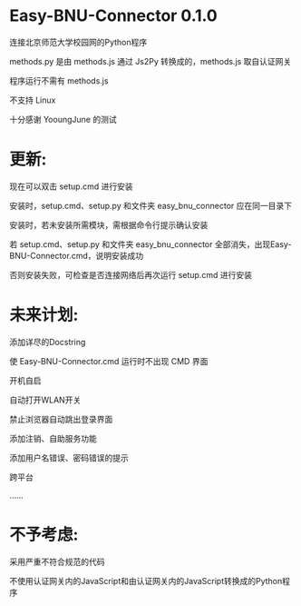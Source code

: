 # Easy-BNU-Connector 0.1.0

连接北京师范大学校园网的Python程序

methods.py 是由 methods.js 通过 Js2Py 转换成的，methods.js 取自认证网关

程序运行不需有 methods.js

不支持 Linux


十分感谢 YooungJune 的测试


# 更新:

现在可以双击 setup.cmd 进行安装

安装时，setup.cmd、setup.py 和文件夹 easy_bnu_connector 应在同一目录下

安装时，若未安装所需模块，需根据命令行提示确认安装

若 setup.cmd、setup.py 和文件夹 easy_bnu_connector 全部消失，出现Easy-BNU-Connector.cmd，说明安装成功

否则安装失败，可检查是否连接网络后再次运行 setup.cmd 进行安装


# 未来计划:

添加详尽的Docstring

使 Easy-BNU-Connector.cmd 运行时不出现 CMD 界面

开机自启

自动打开WLAN开关

禁止浏览器自动跳出登录界面

添加注销、自助服务功能

添加用户名错误、密码错误的提示

跨平台

……


# 不予考虑:

采用严重不符合规范的代码

不使用认证网关内的JavaScript和由认证网关内的JavaScript转换成的Python程序

